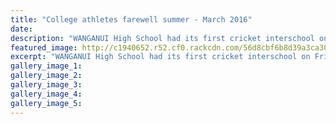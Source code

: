 ```yaml
---
title: "College athletes farewell summer - March 2016"
date: 
description: "WANGANUI High School had its first cricket interschool on Friday , February 26 at Victoria Park against Wairarapa College, article from Wanganui Chronicle on 9/3/16..."
featured_image: http://c1940652.r52.cf0.rackcdn.com/56d8cbf6b8d39a3ca3000e9d/Boys-1st-XI-Chronicle-4.3.16.jpg
excerpt: "WANGANUI High School had its first cricket interschool on Friday , February 26 at Victoria Park against Wairarapa College, article from Wanganui Chronicle on 9/3/16..."
gallery_image_1: 
gallery_image_2: 
gallery_image_3: 
gallery_image_4: 
gallery_image_5: 
---
```


